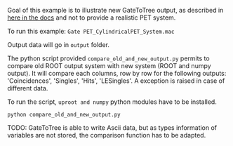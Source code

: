 Goal of this example is to illustrate new GateToTree output, as described in [here in the docs](https://opengate.readthedocs.io/en/latest/data_output_management.html#new-unified-tree-output-root-numpy-and-more)
 and not to provide a realistic PET system. 

To run this example: `Gate PET_CylindricalPET_System.mac`

Output data will go in `output` folder. 

The python script provided `compare_old_and_new_output.py` permits to compare old ROOT 
output system with new system (ROOT and numpy output). It will compare each columns, 
row by row for the following outputs: 'Coincidences', 'Singles', 'Hits', 'LESingles'. A 
exception is raised in case of different data.  

To run the script, `uproot and numpy` python modules have to be installed.

`python compare_old_and_new_output.py`

TODO: GateToTree is able to write Ascii data, but as types information of variables are not stored, 
the comparison function has to be adapted.

  






